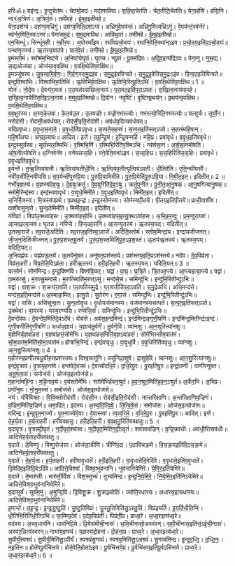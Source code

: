 

  
हरिःॐ॥ यइ॑न्द्र। इ॒न्द्र॒चेत॑मः। चेत॑मो॒मदः॑। मद॑श्शविष्ठ। श॒वि॒ष्ठ॒चेत॑ति। चेत॒तीति॒चेत॑ति॥ येना॒हंसि॑। हंसि॒नि। न्य१॒॑अ॒त्रिणं॑। अ॒त्रिणं॒तं। तमी॑महे। ई॒म॒ह॒इती॑महे॥  
येना॒दश॑ग्वं। दश॑ग्व॒मध्रि॑गुं। दश॑ग्व॒मिति॒दश॑ऽग्वं। अध्रि॑गुंवे॒पय॑न्तं। अध्रि॑गु॒मित्यध्रि॑ऽगुं। वे॒पय॑न्तं॒स्व॑र्नरं। स्व॑र्नर॒मिति॒स्वः॑ऽनरं॥ येना॑समु॒द्रं। स॒मु॒द्रमावि॑थ। आवि॑था॒तं। तमी॑महे। ई॒म॒ह॒इती॑महे॥  
एन॒सिन्धुं॑। सिन्धुं॑म॒हीः। म॒हीर॒पः। अ॒पोरथाँ॑इव। रथाँ॑वप्रचो॒दयः॑। रथा॑नि॒वेति॒रथा॑न्ऽइव। प्र॒चो॒दय॒इति॑प्र॒ऽचो॒दयः॑॥ पन्था॑मृ॒तस्य॑। ऋ॒तस्य॒यात॑वे। यात॑वे॒तं। तमी॑महे। ई॒म॒ह॒इती॑महे॥  
इ॒मंस्तोमं॑। स्तोम॑म॒भिष्ट॑ये। अ॒भिष्ट॑येघृ॒तं। घृ॒तन्न। नपू॒तं। पू॒तम॑द्रिवः। अ॒द्रि॒व॒इत्य॑द्रिऽवः॥ येना॒नु। नुस॒द्य। स॒द्यओज॑सा। ओज॑साव॒वक्षि॑थ। व॒वक्षि॒थेति॑व॒वक्षि॑थ॥  
इ॒मञ्जु॑षस्व। जु॒ष॒स्व॒गि॒र्व॒णः॒। गि॒र्व॒ण॒स्स॒मु॒द्रइ॑व। स॒मु॒द्र॒इ॑वपिन्वते। स॒मु॒द्र॒इ॒वेति॑स॒मु॒द्रःऽइ॑व। पि॒न्व॒त॒इति॑पिन्वते॥ इन्द्र॒विश्वा॑भिः। विश्वा॑भिरू॒तिभिः॑। ऊ॒तिभि॑र्व॒वक्षि॑थ। ऊ॒तिभि॒रित्यू॒तिऽभिः॑। व॒वक्षि॒थेति॑व॒वक्षि॑थ॥ 1 ॥  
योनः॑। नो॒दे॒वः। दे॒वःप॑रा॒वतः॑। प॒रा॒वत॑स्सखित्व॒नाय॑। प॒रा॒वत॒इति॑प॒रा॒ऽवतः॑। स॒खि॒त्व॒नाय॑मामहे। स॒खि॒त्व॒नायेति॑स॒खि॒ऽत्व॒नाय॑। म॒म॒ह॒इति॑ममहे॥ दि॒वोन। नवृ॒ष्टिं। वृ॒ष्टिम्प्र॒थय॑न्। प्र॒थय॑न्व॒वक्षि॑थ। व॒वक्षि॒थेति॑व॒वक्षि॑थ॥  
व॒व॒क्षुर॑स्य। अ॒स्य॒के॒तवः॑। के॒तव॑उ॒त। उ॒तवज्रोः॑। वज्रो॒गभ॑स्त्योः। गभ॑स्त्यो॒रिति॒गभ॑स्त्योः॥ यत्सूर्यः॑। सूर्यो॒न। नरोद॑सी। रोद॑सी॒अव॑र्धयत्। रोद॑सी॒इति॒रोद॑सी। अव॑र्धय॒दित्यव॑र्धयत्॥  
यदि॑प्रवृध्द। प्र॒वृ॒ध्द॒स॒त्प॒ते॒। प्र॒वृ॒ध्दे॒ति॑प्रऽवृध्द। स॒त्प॒ते॒स॒हस्रं॑। स॒त्प॒त॒इति॑सत्ऽपते। स॒हस्रं॑महि॒षान्। म॒हि॒षाँअघः॑। अघ॒इत्यघः॑॥ आदित्। इत्ते॑। त॒इ॒न्द्रि॒यं। इ॒न्द्रि॒यम्महि॑। महि॒प्र। प्रवा॑वृधे। व॒वृ॒ध॒इति॑ववृधे॥  
इन्द्र॒स्सूर्य॑स्य। सूर्य॑स्यर॒श्मिभिः॑। र॒श्मिभि॒र्नि। र॒श्मिभि॒रिति॑र॒श्मिऽभिः॑। न्य॑र्शसा॒नं। अ॒र्श॒सा॒नमो॑षति। ओ॒ष॒तीत्यो॑षति॥ अ॒ग्निर्वने॑व। वने॑वसास॒हिः। वने॒वेति॒वना॑ऽइव। सा॒स॒हिःप्र। स॒स॒हिरिति॑स॒स॒हिः। प्रवा॑वृधे। व॒वृ॒धइति॑व॒वृ॒धे॥  
इ॒यन्ते॑। त॒ऋ॒त्विया॑वती। ऋ॒त्विया॑वतीधी॒तिः। ऋ॒त्विय॑व॒तीत्यृ॒त्विय॑ऽवती। धी॒तिरे॑ति। ए॒ति॒नवी॑यसी। नवी॑य॒सीति॒नवी॑यसि॥ स॒प॒र्यन्ती॑पुरुप्रि॒या। पु॒रु॒प्रि॒यामिमी॑ते। पु॒रु॒प्रि॒येति॑पु॒रु॒ऽप्रि॒या। मि॒मी॒त॒इत्। इदितीत्॥ 2 ॥  
गर्भो॑य॒ज्ञस्य॑। य॒ज्ञस्य॑देव॒युः। दे॒व॒युःक्रतुं॑। दे॒व॒युरिति॑दे॒व॒ऽयुः। क्रतुं॑पुनीत। पु॒नी॒त॒आ॒नु॒षक्। आ॒नु॒षगित्या॑नु॒षक्॥ स्तोमै॒रिन्द्र॑स्य। इन्द्र॑स्यवावृधे। वा॒वृ॒धे॒मिमी॑ते। व॒वृ॒ध॒इति॑ववृधे। मिमी॑त॒इत्। इदितीत्॥  
स॒निर्मि॒त्रस्य॑। मि॒त्रस्य॑पप्रथे। प॒प्रथ॒इन्द्रः॑। इन्द्र॒स्सोम॑स्य। सोम॑स्यपी॒तये॑। पी॒तय॒इति॑पी॒तये॑॥ प्राची॒वाशी॑व। वाशी॑वसुन्व॒ते। सु॒न्व॒तेमिमी॑ते। मिमी॑त॒इत्। इदितीत्॥  
यंविप्राः॑। विप्रा॑उ॒क्थवा॑हसः। उ॒क्थवा॑हसो॒भि। उ॒क्थवा॑हस॒इत्यु॒क्थऽवा॑हसः। अ॒भि॒प्र॒म॒न्दुः। प्र॒म॒न्दुरा॒यवः॑। आ॒यव॒इत्या॒यवः॑॥ घृ॒तन्न। नपि॑प्ये। पि॒प्य॒आ॒सनि॑। आ॒सन्यृ॒तस्य॑। ऋ॒तस्य॒यत्। यदितीत्॥  
उ॒तस्व॒राजे॑। स्व॒राजे॒अदि॑तिः। स्व॒राज॒इति॑स्व॒ऽराजे॑। अदि॑ति॒स्तोमं॑। स्तोम॒मिन्द्रा॑य। इन्द्रा॑यजीजनत्। जी॒ज॒न॒दिति॑जीजनत्॥ पु॒रु॒प्र॒शस्त॒मू॒तये॑। पु॒रु॒प्र॒श॒स्तमिति॑पु॒रु॒ऽप्र॒श॒स्तं। ऊ॒तय॑ऋ॒तस्य॑। ऋ॒तस्य॒यय्। यदिति॒यत्॥  
अ॒भिवह्न॑यः। वह्न॑यऊ॒तये॑। ऊ॒तयेनू॑षत। अनू॑षत॒प्रश॑स्तये। प्रश॑स्तय॒इति॒प्रऽश॑स्तये॥ नदे॑व। दे॒व॒विव्र॑ता। विव्र॑ता॒हरी॑। विव्र॒तेति॒विऽव्र॑ता। हरी॑ऋ॒तस्य॑। हरी॒इति॒हरी॑। ऋ॒तस्य॒यत्। यदिति॒यत्॥ 3 ॥  
यत्सोमं॑। सोम॑मिन्द्र। इ॒न्द्र॒विष्ण॑वि। विष्ण॑वि॒यत्। यद्वा॑। वा॒घ॒। घ॒त्रि॒ते। त्रि॒तआ॒प्त्ये। आ॒प्त्यइत्या॒प्त्ये॥ यद्वा॑। वा॒मरुत्सु॑। म॒रुत्सु॒मन्द॑से। म॒रुत्स्विति॑म॒रुत्ऽसु॑। मन्द॑से॒सं। समिन्दु॑भिः। इन्दु॑भि॒रितीन्दु॑ऽभिः॥  
यद्वा॑। वा॒श॒क्रः। श॒क्रःप॑रा॒वति॑। प॒रा॒वति॑समु॒द्रे। प॒रा॒वतीति॑प॒रा॒ऽवति॑। स॒मु॒द्रेअधि॑। अधि॒मन्द॑से। मन्द॑स॒इति॒मन्द॑से॥ अ॒स्माक॒मित्। इत्सु॒ते। सु॒तेर॑ण। र॒णा॒सं। समिन्दु॑भिः। इन्दु॑भि॒रितीन्दु॑ऽभिः॥  
यद्वा॑। वासि॑। असि॑सुन्व॒तः। सु॒न्व॒तोवृ॒धः। वृ॒धोयज॑मानस्य। यज॑मानस्यसत्पते। स॒त्प॒त॒इति॑सत्ऽपते॥ उ॒क्थेवा॑। वा॒यस्य॑। यस्य॒रण्य॑सि। रण्य॑सि॒सं। समिन्दु॑भिः। इन्दु॑भि॒रितीन्दु॑ऽभिः॥  
दे॒वन्दे॑वंवः। दे॒वन्दे॑व॒मिति॑दे॒वंऽदे॑वं। वोव॑से। अव॑स॒इन्द्र॑मिन्द्रं। इन्द्र॑मिन्द्रङ्गृणी॒षणि॑। इन्द्र॑मिन्द्र॒मितीन्द्रं॑ऽइन्द्रं। गृ॒णी॒षणीति॑गृ॒णी॒षणि॑॥ अधा॑य॒ज्ञाय॑। य॒ज्ञाय॑तु॒र्वणॆ॑। तु॒र्वणॆ॒वि। व्या॑नशुः। आ॒न॒शुरित्या॑नशुः॥  
य॒ज्ञेभि॑र्य॒ज्ञवा॑हसं। य॒ज्ञवा॑हसं॒सोमे॑भिः। य॒ज्ञवा॑हस॒मिति॑य॒ज्ञऽवा॑हसं। सोमे॑भिस्सोम॒पात॑मं। सो॒म॒पात॑म॒मिति॑सो॒म॒ऽपात॑मं॥ होत्रा॑भि॒रिन्द्रं॑। इन्द्रं॑वावृधुः। वा॒वृ॒धुर्वि। व॒वृ॒धिरिति॑ववृधुः। व्या॑नशुः। आ॒न॒शु॒रित्या॑नशुः॥ 4 ॥  
म॒हीर॑स्य॒प्रणी॑तयःपू॒र्वीरु॒तप्रश॑स्तयः॥ विश्वा॒वसू॑नि। वसू॑निदा॒शुषे॑। दा॒शुषे॒वि। व्या॑नशुः। आ॒न॒शु॒रित्या॑नशुः॥  
इन्द्रं॑वृ॒त्राय॑। वृ॒त्राय॒हन्त॑वे। हन्त॑वेदे॒वासः॑। दे॒वासो॑दधि॒रे। द॒धि॒रेपु॒रः। पु॒रइति॑पु॒रः॥ इन्द्रं॒वाणीः॑। वाणी॑रनूषत। अ॒नू॒ष॒ता॒सं। समोज॑से। ओज॑स॒इत्योज॑से॥  
म॒हान्तं॑महि॒ना। म॒हि॒नाव॒यं। व॒यंस्तोमे॑भिः। स्तोमे॑भिर्हवन॒श्रुतं॑। ह॒व॒न॒श्रुत॒मिति॑ह॒व॒न॒ऽश्रुतं॑॥ अ॒र्कैर॒भि। अ॒भिप्र। प्रणॊ॑नुमः। नो॒नु॒म॒स्सं। समोज॑से। ओज॑स॒इत्योज॑से॥  
नयं। यंवि॑विक्तः। वि॒वि॒क्तोरोद॑सी। रोद॑सी॒न। रोद॑सी॒इति॒रोद॑सी। नान्तरि॑क्षाणि। अ॒न्तरि॑क्षाणिव॒ज्रिणं॑। व॒ज्रिण॒मिति॑व॒ज्रिणं॑॥ अमा॒दित्। इद॑स्य। अ॒स्य॒ति॒त्वि॒षे॒। ति॒त्वि॒षे॒सं। समोज॑सः। ओज॑स॒इत्योज॑सः॥  
यदि॑न्द्र। इ॒न्द्र॒पृ॒त॒नाज्ये॑। पृ॒त॒नाज्ये॑दे॒वाः। दे॒वास्त्वा॑। त्वा॒द॒धि॒रे॒। द॒धि॒रे॒पु॒रः। पु॒रइति॑पु॒रः॥ आदित्। इत्ते॑। ते॒ह॒र्य॒ता। ह॒र्य॒ताहरी॑। हरी॑ववक्षतुः। हरी॒इति॒हरी॑। व॒व॒क्ष॒तु॒रिति॑ववक्षतुः॥ 5 ॥  
य॒दावृ॒त्रं। वृ॒त्रन्न॑दी॒वृतं॑। न॒दी॒वृतं॒शव॑सा। न॒दी॒वृत॒मिति॑न॒दी॒ऽवृतं॑। शव॑सावज्रिन्। व॒ज्रि॒न्नव॑धीः। अव॑धी॒रित्यव॑धीः॥ आदित्ते॑हर्य॒ताहरी॑ववक्षतुः॥  
य॒दाते॑। ते॒विष्णुः॑। विष्णु॒रोज॑सा। ओज॑सा॒त्रीणि॑। त्रीणि॑प॒दा। प॒दावि॑चक्र॒मे। वि॒च॒क्र॒मइति॑वि॒ऽच॒क्र॒मे॥ आदित्ते॑हर्य॒ताहरी॑ववक्षतुः।  
य॒दाते॑। ते॒ह॒र्य॒ता। ह॒र्य॒ताहरी॑। हरी॑वावृ॒धाते॑। हरी॒इति॒हरी॑। वा॒वृ॒धाते॑दि॒वेदि॑वे। व॒वृ॒धाते॒इति॑व॒वृ॒धाते॑। दि॒वेदि॑व॒इति॑दि॒वेऽदि॑वे॥ आदित्ते॒विश्वा॑। विश्वा॒भुव॑नानि। भुव॑नानियेमिरे। ये॒मि॒र॒इति॑येमिरे॥  
य॒दाते॑। ते॒मारु॑तीः। मारु॑ती॒र्विशः॑। विश॒स्तुभ्यं॑। तुभ्य॑मिन्द्र। इ॒न्द्र॒नि॒ये॒मि॒रे॒। नि॒ये॒मि॒र॒इति॑निऽयेमिरे॥ आदित्ते॒विश्वा॒भुव॑नानियेमिरे॥  
य॒दासूर्यं॑। सूर्य॑म॒मुं। अ॒मुन्दि॒वि। दि॒विशु॒क्रं। शु॒क्रञ्ज्योतिः॑। ज्योति॒रधा॑रयः। अधा॑रय॒इत्यधा॑रयः॥ आदित्ते॒विश्वा॒भुव॑नानियेमिरे॥  
इ॒मान्ते॑। त॒इ॒न्द्र॒। इ॒न्द्र॒सु॒ष्टु॒तिं। सु॒ष्टु॒तिंविप्रः॑। सु॒स्तु॒तिमिति॑सु॒ऽस्तु॒तिं। विप्र॑इयर्ति। इ॒य॒र्ति॒धी॒तिभिः॑। धी॒तिभि॒रिति॑धी॒तिऽभिः॑॥ जा॒मिम्प॒देव॑। प॒देव॒पिप्र॑तीं। पिप्र॑तीं॒प्र। प्राध्व॒रे। अ॒ध्व॒रइत्य॑ध्व॒रे॥  
यद॑स्य। अ॒स्य॒धाम॑नि। धाम॑निप्रि॒ये। प्रि॒येस॑मीची॒नासः॑। स॒मि॒चीनासो॒अस्व॑रन्। स॒मी॒चीनास॒इति॑सं॒ऽई॒ची॒नासः॑। अस्व॑र॒न्नित्य॑स्वरन्॥ नाभा॑य॒ज्ञस्य॑। य॒ज्ञस्य॑दो॒हना॑। दो॒हना॒प्र। प्राध्व॒रे। अ॒ध्व॒रइत्य॑ध्व॒रे॥  
सु॒वीर्यं॒स्वश्व्यं॑। सु॒वीर्य॒मिति॑सु॒ऽवीर्यं॑। स्वश्व्यं॑सु॒गव्यं॑। स्वश्व्य॒मिति॑सु॒ऽअश्व्यं॑। सु॒गव्य॑मिन्द्र। इ॒न्द्र॒द॒ध्दि॒। द॒ध्दि॒नः॒। न॒इति॑नः॥ होते॑वपू॒र्वचि॑त्तये। होते॒वेति॒होता॑ऽइव। पू॒र्वचि॑त्तये॒प्र। पू॒र्वचि॑त्तय॒इति॑पू॒र्वऽचि॑त्तये। प्राध्व॒रे। अ॒ध्व॒रइत्य॑ध्व॒रे॥ 6 ॥  
